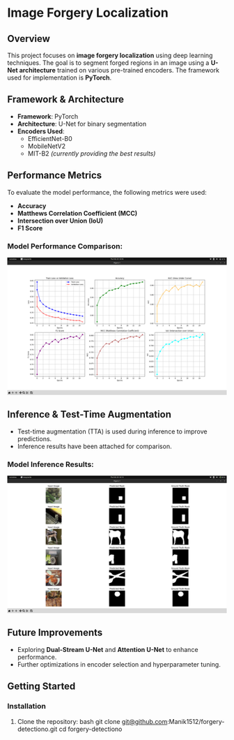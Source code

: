 # Image Forgery Localization

## Overview
This project focuses on **image forgery localization** using deep learning techniques. The goal is to segment forged regions in an image using a **U-Net architecture** trained on various pre-trained encoders. The framework used for implementation is **PyTorch**.

## Framework & Architecture
- **Framework**: PyTorch  
- **Architecture**: U-Net for binary segmentation  
- **Encoders Used**:
  - EfficientNet-B0  
  - MobileNetV2  
  - MIT-B2 *(currently providing the best results)*  

## Performance Metrics
To evaluate the model performance, the following metrics were used:
- **Accuracy**
- **Matthews Correlation Coefficient (MCC)**
- **Intersection over Union (IoU)**
- **F1 Score**

### Model Performance Comparison:
![Model Comparison](results.png)

## Inference & Test-Time Augmentation
- Test-time augmentation (TTA) is used during inference to improve predictions.  
- Inference results have been attached for comparison.  

### Model Inference Results:
![Inference results](inference_results.png)

## Future Improvements
- Exploring **Dual-Stream U-Net** and **Attention U-Net** to enhance performance.  
- Further optimizations in encoder selection and hyperparameter tuning.  

## Getting Started
### Installation
1. Clone the repository:
   bash
   git clone git@github.com:Manik1512/forgery-detectiono.git
   cd forgery-detectiono
